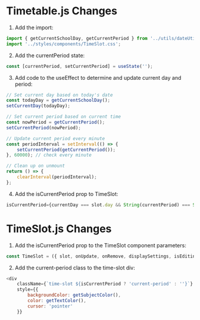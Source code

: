 # Timetable.js Changes

1. Add the import:
```javascript
import { getCurrentSchoolDay, getCurrentPeriod } from '../utils/dateUtils';
import '../styles/components/TimeSlot.css';
```

2. Add the currentPeriod state:
```javascript
const [currentPeriod, setCurrentPeriod] = useState('');
```

3. Add code to the useEffect to determine and update current day and period:
```javascript
// Set current day based on today's date
const todayDay = getCurrentSchoolDay();
setCurrentDay(todayDay);

// Set current period based on current time
const nowPeriod = getCurrentPeriod();
setCurrentPeriod(nowPeriod);

// Update current period every minute
const periodInterval = setInterval(() => {
    setCurrentPeriod(getCurrentPeriod());
}, 60000); // check every minute

// Clean up on unmount
return () => {
    clearInterval(periodInterval);
};
```

4. Add the isCurrentPeriod prop to TimeSlot:
```javascript
isCurrentPeriod={currentDay === slot.day && String(currentPeriod) === String(slot.period)}
```

# TimeSlot.js Changes

1. Add the isCurrentPeriod prop to the TimeSlot component parameters:
```javascript
const TimeSlot = ({ slot, onUpdate, onRemove, displaySettings, isEditing, onStartEditing, onCancelEditing, isCurrentPeriod }) => {
```

2. Add the current-period class to the time-slot div:
```javascript
<div 
    className={`time-slot ${isCurrentPeriod ? 'current-period' : ''}`}
    style={{
        backgroundColor: getSubjectColor(),
        color: getTextColor(),
        cursor: 'pointer'
    }}
```
